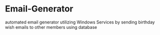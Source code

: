 # Email-Generator
automated email generator utilizing Windows Services by sending birthday wish emails to other members using database 
